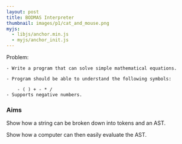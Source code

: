 ```yaml
---
layout: post
title: BODMAS Interpreter
thumbnail: images/p1/cat_and_mouse.png
myjs:
  - libjs/anchor.min.js
  - myjs/anchor_init.js
---
```



Problem:

    - Write a program that can solve simple mathematical equations.

    - Program should be able to understand the following symbols:
    
        - ( ) + - * /
    - Supports negative numbers.


### Aims

Show how a string can be broken down into tokens and an AST.

Show how a computer can then easily evaluate the AST.